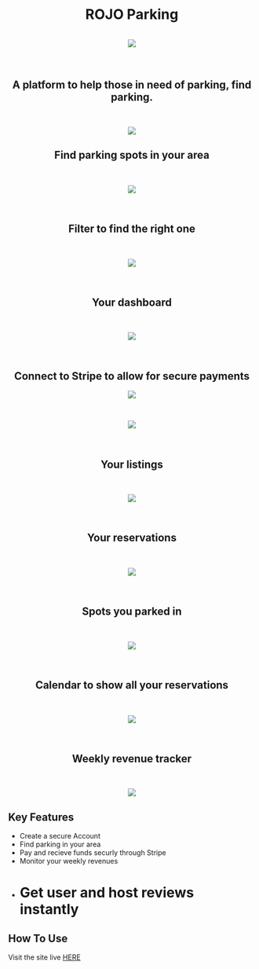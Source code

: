 <h1 align="center">
    ROJO Parking
    <br>
  <br>
    <img src="/app/assets/images/booking.gif">
    <br>
  <br>

  <h2 align="center">A platform to help those in need of parking, find parking. </h2>

</h1>
<br>

<p align="center">
    <img src="/app/assets/images/home.png">
</p>

<h2 align="center">Find parking spots in your area</h2>
<br>
<p align="center">
    <img src="/app/assets/images/map.png">
</p>

<br>

<h2 align="center">Filter to find the right one</h2>
<br>
<p align="center">
    <img src="/app/assets/images/map_filter.png">
</p>

<br>

<h2 align="center">Your dashboard</h2>
<br>
<p align="center">
    <img src="/app/assets/images/dashboard.png">
</p>
<br>

<h2 align="center">Connect to Stripe to allow for secure payments</h2>

<p align="center">
    <img src="/app/assets/images/addConnectForStripe.gif">
</p>
<br>

<p align="center">
    <img src="/app/assets/images/addListing.gif">
</p>
<br>

<h2 align="center">Your listings</h2>
<br>
<p align="center">
    <img src="/app/assets/images/your_listings.png">
</p>
<br>

<h2 align="center">Your reservations</h2>
<br>
<p align="center">
    <img src="/app/assets/images/your_reservations.png">
</p>

<br>

<h2 align="center">Spots you parked in</h2>
<br>
<p align="center">
    <img src="/app/assets/images/your_spots.png">
</p>
<br>

<h2 align="center">Calendar to show all your reservations</h2>
<br>
<p align="center">
    <img src="/app/assets/images/calendar.png">
</p>
<br>

<h2 align="center">Weekly revenue tracker</h2>
<br>
<p align="center">
    <img src="/app/assets/images/revenue.png">
</p>

## Key Features

* Create a secure Account
* Find parking in your area
* Pay and recieve funds securly through Stripe
* Monitor your weekly revenues
* # Get user and host reviews instantly

## How To Use

Visit the site live [HERE](https://hidden-refuge-93553.herokuapp.com/)
